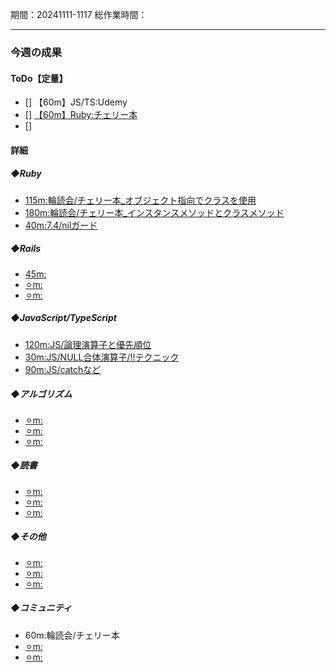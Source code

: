 期間：20241111-1117
総作業時間：


---

### 今週の成果
#### ToDo【定量】
- [] 【60m】JS/TS:Udemy
- [] [【60m】Ruby:チェリー本](https://github.com/yu-ka3028/TIL/blob/main/Ruby/202411101420_チェリー本.md)
- []

#### 詳細
##### ◆Ruby
  - [115m:輪読会/チェリー本_オブジェクト指向でクラスを使用](https://github.com/yu-ka3028/TIL/blob/main/Ruby/202411111320.md)
  - [180m:輪読会/チェリー本_インスタンスメソッドとクラスメソッド](https://github.com/yu-ka3028/TIL/blob/main/Ruby/202411121340.md)
  - [40m:7.4/nilガード](https://github.com/yu-ka3028/TIL/blob/main/Ruby/202411122150.md)

##### ◆Rails
  - [45m:]()
  - [⚪︎m:]()
  - [⚪︎m:]()

##### ◆JavaScript/TypeScript
  - [120m:JS/論理演算子と優先順位](https://github.com/yu-ka3028/TIL/blob/main/JS%26TS/Udemy_JS/202411110900.md)
  - [30m:JS/NULL合体演算子/!!テクニック](https://github.com/yu-ka3028/TIL/blob/main/JS%26TS/Udemy_JS/202411112000.md)
  - [90m:JS/catchなど](https://github.com/yu-ka3028/TIL/blob/main/JS%26TS/Udemy_JS/202411121025.md)

##### ◆アルゴリズム
  - [⚪︎m:]()
  - [⚪︎m:]()
  - [⚪︎m:]()

##### ◆読書
  - [⚪︎m:]()
  - [⚪︎m:]()
  - [⚪︎m:]()

##### ◆その他
  - [⚪︎m:]()
  - [⚪︎m:]()
  - [⚪︎m:]()

##### ◆コミュニティ
   - 60m:輪読会/チェリー本
   - [⚪︎m:]()
   - [⚪︎m:]()


